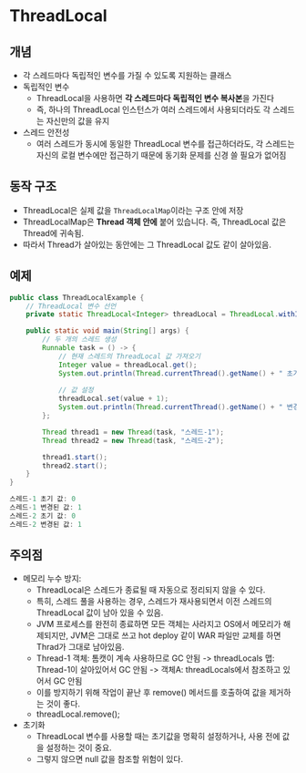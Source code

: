 # ThreadLocal

## 개념
- 각 스레드마다 독립적인 변수를 가질 수 있도록 지원하는 클래스
- 독립적인 변수
  - ThreadLocal을 사용하면 **각 스레드마다 독립적인 변수 복사본**을 가진다
  - 즉, 하나의 ThreadLocal 인스턴스가 여러 스레드에서 사용되더라도 각 스레드는 자신만의 값을 유지
- 스레드 안전성 
  - 여러 스레드가 동시에 동일한 ThreadLocal 변수를 접근하더라도, 각 스레드는 자신의 로컬 변수에만 접근하기 때문에 동기화 문제를 신경 쓸 필요가 없어짐

## 동작 구조

- ThreadLocal은 실제 값을 `ThreadLocalMap`이라는 구조 안에 저장
- ThreadLocalMap은 **Thread 객체 안에** 붙어 있습니다. 즉, ThreadLocal 값은 Thread에 귀속됨.
- 따라서 Thread가 살아있는 동안에는 그 ThreadLocal 값도 같이 살아있음.

## 예제
```java
public class ThreadLocalExample {
    // ThreadLocal 변수 선언
    private static ThreadLocal<Integer> threadLocal = ThreadLocal.withInitial(() -> 0);

    public static void main(String[] args) {
        // 두 개의 스레드 생성
        Runnable task = () -> {
            // 현재 스레드의 ThreadLocal 값 가져오기
            Integer value = threadLocal.get();
            System.out.println(Thread.currentThread().getName() + " 초기 값: " + value);
            
            // 값 설정
            threadLocal.set(value + 1);
            System.out.println(Thread.currentThread().getName() + " 변경된 값: " + threadLocal.get());
        };

        Thread thread1 = new Thread(task, "스레드-1");
        Thread thread2 = new Thread(task, "스레드-2");

        thread1.start();
        thread2.start();
    }
}

스레드-1 초기 값: 0
스레드-1 변경된 값: 1
스레드-2 초기 값: 0
스레드-2 변경된 값: 1
```

## 주의점
- 메모리 누수 방지: 
  - ThreadLocal은 스레드가 종료될 때 자동으로 정리되지 않을 수 있다.
  - 특히, 스레드 풀을 사용하는 경우, 스레드가 재사용되면서 이전 스레드의 ThreadLocal 값이 남아 있을 수 있음.
  - JVM 프로세스를 완전히 종료하면 모든 객체는 사라지고 OS에서 메모리가 해제되지만, JVM은 그대로 쓰고 hot deploy 같이 WAR 파일만 교체를 하면 Thrad가 그대로 남아있음.
  - Thread-1 객체: 톰캣이 계속 사용하므로 GC 안됨 -> threadLocals 맵: Thread-1이 살아있어서 GC 안됨 -> 객체A: threadLocals에서 참조하고 있어서 GC 안됨
  - 이를 방지하기 위해 작업이 끝난 후 remove() 메서드를 호출하여 값을 제거하는 것이 좋다.
  - threadLocal.remove();
- 초기화
  - ThreadLocal 변수를 사용할 때는 초기값을 명확히 설정하거나, 사용 전에 값을 설정하는 것이 중요.
  - 그렇지 않으면 null 값을 참조할 위험이 있다.